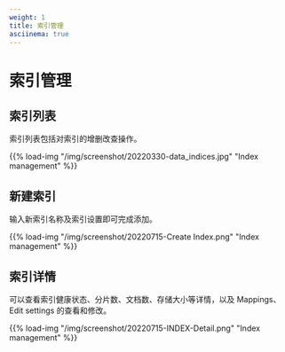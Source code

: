 ```yaml
---
weight: 1
title: 索引管理
asciinema: true
---
```


# 索引管理

## 索引列表

索引列表包括对索引的增删改查操作。

{{% load-img "/img/screenshot/20220330-data_indices.jpg" "Index management" %}}

## 新建索引

输入新索引名称及索引设置即可完成添加。

{{% load-img "/img/screenshot/20220715-Create Index.png" "Index management" %}}

## 索引详情

可以查看索引健康状态、分片数、文档数、存储大小等详情，以及 Mappings、Edit settings 的查看和修改。

{{% load-img "/img/screenshot/20220715-INDEX-Detail.png" "Index management" %}}
